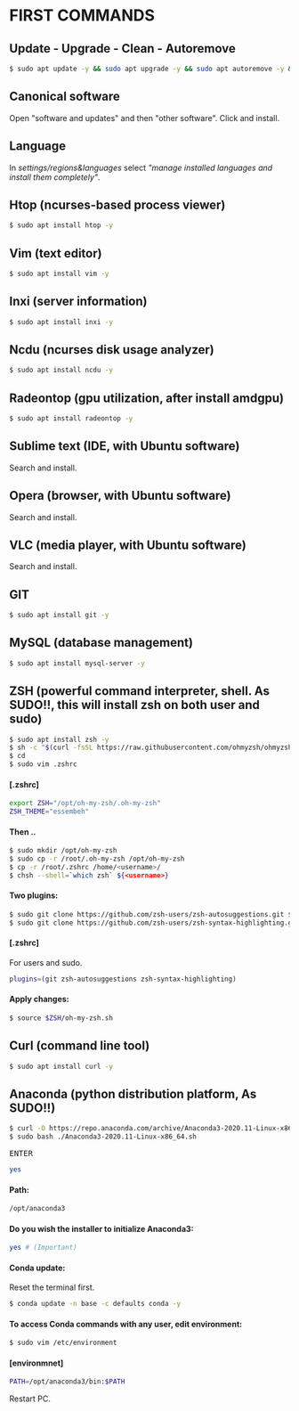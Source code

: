 # FIRST COMMANDS
## Update - Upgrade - Clean - Autoremove

```sh
$ sudo apt update -y && sudo apt upgrade -y && sudo apt autoremove -y && sudo apt install -f -y && sudo apt auto-clean -y
```

## Canonical software


Open "software and updates" and then "other software". Click and install.

## Language

In *settings/regions&languages* select *"manage installed languages and install them completely"*.

## Htop (ncurses-based process viewer)

```sh
$ sudo apt install htop -y
```

## Vim (text editor)

```sh
$ sudo apt install vim -y
```

## Inxi (server information)

```sh
$ sudo apt install inxi -y
```

## Ncdu (ncurses disk usage analyzer)

```sh
$ sudo apt install ncdu -y
```

## Radeontop (gpu utilization, after install amdgpu)

```sh
$ sudo apt install radeontop -y
```

## Sublime text (IDE, with Ubuntu software)

Search and install.

## Opera (browser, with Ubuntu software)

Search and install.

## VLC (media player, with Ubuntu software)

Search and install.

## GIT

```sh
$ sudo apt install git -y
```

## MySQL (database management)

```sh
$ sudo apt install mysql-server -y
```

## ZSH (powerful command interpreter, shell. As SUDO!!, this will install zsh on both user and sudo)

```sh
$ sudo apt install zsh -y
$ sh -c "$(curl -fsSL https://raw.githubusercontent.com/ohmyzsh/ohmyzsh/master/tools/install.sh)"
$ cd
$ sudo vim .zshrc
```

#### [.zshrc]

```sh
export ZSH="/opt/oh-my-zsh/.oh-my-zsh"
ZSH_THEME="essembeh"
```

#### Then ..

```sh
$ sudo mkdir /opt/oh-my-zsh
$ sudo cp -r /root/.oh-my-zsh /opt/oh-my-zsh
$ cp -r /root/.zshrc /home/<username>/
$ chsh --shell=`which zsh` ${<username>}
```

#### Two plugins:

```sh
$ sudo git clone https://github.com/zsh-users/zsh-autosuggestions.git $ZSH_CUSTOM/plugins/zsh-autosuggestions
$ sudo git clone https://github.com/zsh-users/zsh-syntax-highlighting.git $ZSH_CUSTOM/plugins/zsh-syntax-highlighting
```

#### [.zshrc]

For users and sudo.

```sh
plugins=(git zsh-autosuggestions zsh-syntax-highlighting)
```

#### Apply changes:

```sh
$ source $ZSH/oh-my-zsh.sh
```

## Curl (command line tool)

```sh
$ sudo apt install curl -y
```

## Anaconda (python distribution platform, As SUDO!!)

```sh
$ curl -O https://repo.anaconda.com/archive/Anaconda3-2020.11-Linux-x86_64.sh
$ sudo bash ./Anaconda3-2020.11-Linux-x86_64.sh
```

<kbd>ENTER</kbd><br>

```sh
yes
```

#### Path:

```sh
/opt/anaconda3
```

#### Do you wish the installer to initialize Anaconda3:

```sh
yes # (Important)
```

#### Conda update:

Reset the terminal first.

```sh
$ conda update -n base -c defaults conda -y
```

#### To access Conda commands with any user, edit environment:

```sh
$ sudo vim /etc/environment
```

#### [environmnet]

```sh
PATH=/opt/anaconda3/bin:$PATH
```

Restart PC.
